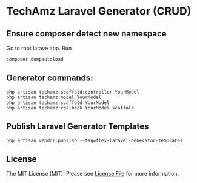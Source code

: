 # TechAmz Laravel Generator (CRUD)

## Ensure composer detect new namespace

Go to root larave app. Run

```
composer dumpautoload

```

## Generator commands:

```
php artisan techamz.scaffold:controller YourModel
php artisan techamz:model YourModel
php artisan techamz:scaffold YourModel
php artisan techamz:rollback YourModel scaffold
```

## Publish Laravel Generator Templates

```
php artisan vendor:publish --tag=flex-laravel-generator-templates
```

## License

The MIT License (MIT). Please see [License File](LICENSE.md) for more information.
